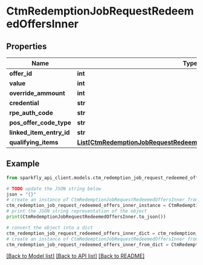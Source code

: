 # CtmRedemptionJobRequestRedeemedOffersInner


## Properties

Name | Type | Description | Notes
------------ | ------------- | ------------- | -------------
**offer_id** | **int** |  | [optional] 
**value** | **int** |  | [optional] 
**override_ammount** | **int** |  | [optional] 
**credential** | **str** |  | [optional] 
**rpe_auth_code** | **str** |  | [optional] 
**pos_offer_code_type** | **str** |  | [optional] 
**linked_item_entry_id** | **str** |  | [optional] 
**qualifying_items** | [**List[CtmRedemptionJobRequestRedeemedOffersInnerQualifyingItemsInner]**](CtmRedemptionJobRequestRedeemedOffersInnerQualifyingItemsInner.md) |  | [optional] 

## Example

```python
from sparkfly_api_client.models.ctm_redemption_job_request_redeemed_offers_inner import CtmRedemptionJobRequestRedeemedOffersInner

# TODO update the JSON string below
json = "{}"
# create an instance of CtmRedemptionJobRequestRedeemedOffersInner from a JSON string
ctm_redemption_job_request_redeemed_offers_inner_instance = CtmRedemptionJobRequestRedeemedOffersInner.from_json(json)
# print the JSON string representation of the object
print(CtmRedemptionJobRequestRedeemedOffersInner.to_json())

# convert the object into a dict
ctm_redemption_job_request_redeemed_offers_inner_dict = ctm_redemption_job_request_redeemed_offers_inner_instance.to_dict()
# create an instance of CtmRedemptionJobRequestRedeemedOffersInner from a dict
ctm_redemption_job_request_redeemed_offers_inner_from_dict = CtmRedemptionJobRequestRedeemedOffersInner.from_dict(ctm_redemption_job_request_redeemed_offers_inner_dict)
```
[[Back to Model list]](../README.md#documentation-for-models) [[Back to API list]](../README.md#documentation-for-api-endpoints) [[Back to README]](../README.md)


